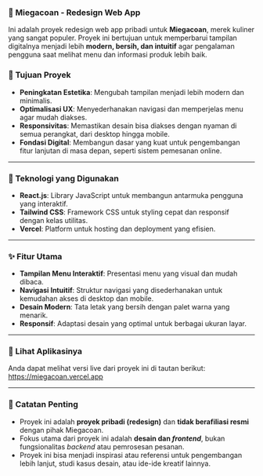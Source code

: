
### 🍜 Miegacoan - Redesign Web App

Ini adalah proyek redesign web app pribadi untuk **Miegacoan**, merek kuliner yang sangat populer. Proyek ini bertujuan untuk memperbarui tampilan digitalnya menjadi lebih **modern, bersih, dan intuitif** agar pengalaman pengguna saat melihat menu dan informasi produk lebih baik.

### 🎯 Tujuan Proyek

- **Peningkatan Estetika**: Mengubah tampilan menjadi lebih modern dan minimalis.
- **Optimalisasi UX**: Menyederhanakan navigasi dan memperjelas menu agar mudah diakses.
- **Responsivitas**: Memastikan desain bisa diakses dengan nyaman di semua perangkat, dari desktop hingga mobile.
- **Fondasi Digital**: Membangun dasar yang kuat untuk pengembangan fitur lanjutan di masa depan, seperti sistem pemesanan online.

---

### 🔨 Teknologi yang Digunakan

- **React.js**: Library JavaScript untuk membangun antarmuka pengguna yang interaktif.
- **Tailwind CSS**: Framework CSS untuk styling cepat dan responsif dengan kelas utilitas.
- **Vercel**: Platform untuk hosting dan deployment yang efisien.

---

### ✨ Fitur Utama

- **Tampilan Menu Interaktif**: Presentasi menu yang visual dan mudah dibaca.
- **Navigasi Intuitif**: Struktur navigasi yang disederhanakan untuk kemudahan akses di desktop dan mobile.
- **Desain Modern**: Tata letak yang bersih dengan palet warna yang menarik.
- **Responsif**: Adaptasi desain yang optimal untuk berbagai ukuran layar.

---

### 🚀 Lihat Aplikasinya

Anda dapat melihat versi live dari proyek ini di tautan berikut:
https://miegacoan.vercel.app

---

### 📝 Catatan Penting

- Proyek ini adalah **proyek pribadi (redesign)** dan **tidak berafiliasi resmi** dengan pihak Miegacoan.
- Fokus utama dari proyek ini adalah **desain dan _frontend_**, bukan fungsionalitas _backend_ atau pemrosesan pesanan.
- Proyek ini bisa menjadi inspirasi atau referensi untuk pengembangan lebih lanjut, studi kasus desain, atau ide-ide kreatif lainnya.
